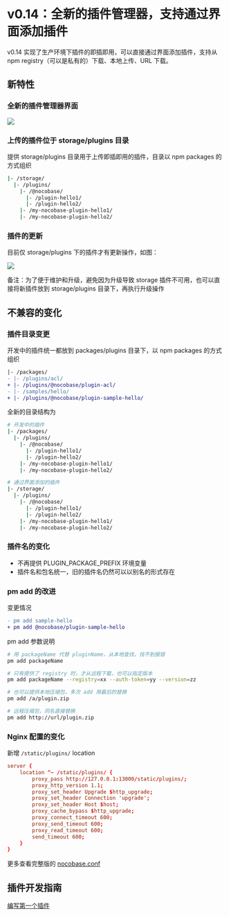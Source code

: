 # v0.14：全新的插件管理器，支持通过界面添加插件

v0.14 实现了生产环境下插件的即插即用，可以直接通过界面添加插件，支持从 npm registry（可以是私有的）下载、本地上传、URL 下载。

## 新特性

### 全新的插件管理器界面

<img src="https://demo-cn.nocobase.com/storage/uploads/6de7c906518b6c6643570292523b06c8.png" />

### 上传的插件位于 storage/plugins 目录

提供 storage/plugins 目录用于上传即插即用的插件，目录以 npm packages 的方式组织

```bash
|- /storage/
  |- /plugins/
    |- /@nocobase/
      |- /plugin-hello1/
      |- /plugin-hello2/
    |- /my-nocobase-plugin-hello1/
    |- /my-nocobase-plugin-hello2/
```

### 插件的更新

目前仅 storage/plugins 下的插件才有更新操作，如图：

<img src="https://demo-cn.nocobase.com/storage/uploads/703809b8cd74cc95e1ab2ab766980817.gif" />

备注：为了便于维护和升级，避免因为升级导致 storage 插件不可用，也可以直接将新插件放到 storage/plugins 目录下，再执行升级操作

## 不兼容的变化

### 插件目录变更

开发中的插件统一都放到 packages/plugins 目录下，以 npm packages 的方式组织

```diff
|- /packages/
- |- /plugins/acl/
+ |- /plugins/@nocobase/plugin-acl/
- |- /samples/hello/
+ |- /plugins/@nocobase/plugin-sample-hello/
```

全新的目录结构为

```bash
# 开发中的插件
|- /packages/
  |- /plugins/
    |- /@nocobase/
      |- /plugin-hello1/
      |- /plugin-hello2/
    |- /my-nocobase-plugin-hello1/
    |- /my-nocobase-plugin-hello2/

# 通过界面添加的插件
|- /storage/
  |- /plugins/
    |- /@nocobase/
      |- /plugin-hello1/
      |- /plugin-hello2/
    |- /my-nocobase-plugin-hello1/
    |- /my-nocobase-plugin-hello2/
```

### 插件名的变化

- 不再提供 PLUGIN_PACKAGE_PREFIX 环境变量
- 插件名和包名统一，旧的插件名仍然可以以别名的形式存在

### pm add 的改进

变更情况

```diff
- pm add sample-hello
+ pm add @nocobase/plugin-sample-hello
```

pm add 参数说明

```bash
# 用 packageName 代替 pluginName，从本地查找，找不到报错
pm add packageName

# 只有提供了 registry 时，才从远程下载，也可以指定版本
pm add packageName --registry=xx --auth-token=yy --version=zz

# 也可以提供本地压缩包，多次 add 用最后的替换
pm add /a/plugin.zip

# 远程压缩包，同名直接替换
pm add http://url/plugin.zip
```

### Nginx 配置的变化

新增 `/static/plugins/` location

```conf
server {
    location ^~ /static/plugins/ {
        proxy_pass http://127.0.0.1:13000/static/plugins/;
        proxy_http_version 1.1;
        proxy_set_header Upgrade $http_upgrade;
        proxy_set_header Connection 'upgrade';
        proxy_set_header Host $host;
        proxy_cache_bypass $http_upgrade;
        proxy_connect_timeout 600;
        proxy_send_timeout 600;
        proxy_read_timeout 600;
        send_timeout 600;
    }
}
```

更多查看完整版的 [nocobase.conf](https://github.com/nocobase/nocobase/blob/main/docker/nocobase/nocobase.conf)

## 插件开发指南

[编写第一个插件](/development/your-fisrt-plugin)
